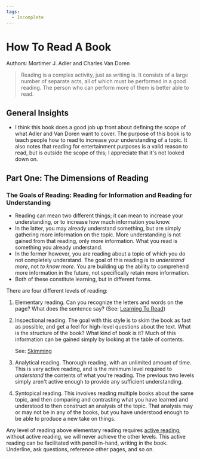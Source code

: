```yaml
---
tags:
  - Incomplete
---
```


# How To Read A Book

Authors: Mortimer J. Adler and Charles Van Doren

> Reading is a complex activity, just as writing is. It consists of a large
> number of separate acts, all of which must be performed in a good reading. The
> person who can perform more of them is better able to read.

## General Insights

- I think this book does a good job up front about defining the scope of what
  Adler and Van Doren want to cover. The purpose of this book is to teach people
  how to read to increase your understanding of a topic. It also notes that
  reading for entertainment purposes is a valid reason to read, but is outside
  the scope of this; I appreciate that it's not looked down on.

## Part One: The Dimensions of Reading

### The Goals of Reading: Reading for Information and Reading for Understanding

- Reading can mean two different things; it can mean to increase your
  understanding, or to increase how much information you know.
- In the latter, you may already understand something, but are simply gathering
  more information on the topic. More understanding is not gained from that
  reading, only more information. What you read is something you already
  understand.
- In the former however, you are reading about a topic of which you do not
  completely understand. The goal of this reading is _to understand more_, not
  _to know more_. You are building up the ability to comprehend more information
  in the future, not specifically retain more information.
- Both of these constitute learning, but in different forms.

There are four different levels of reading:

1. Elementary reading. Can you recognize the letters and words on the page? What
   does the sentence say? (See:
   [Learning To Read](/reading/learning-to-read.md))
2. Inspectional reading. The goal with this style is to skim the book as fast as
   possible, and get a feel for high-level questions about the text. What is the
   structure of the book? What kind of book is it? Much of this information can
   be gained simply by looking at the table of contents.

   See: [Skimming](/reading/skimming.md)

3. Analytical reading. Thorough reading, with an unlimited amount of time. This
   is very active reading, and is the minimum level required to _understand_ the
   contents of what you're reading. The previous two levels simply aren't active
   enough to provide any sufficient understanding.
4. Syntopical reading. This involves reading multiple books about the same
   topic, and then comparing and contrasting what you have learned and
   understood to then construct an analysis of the topic. That analysis may or
   may not be in any of the books, but you have understood enough to be able to
   produce a new take on things.

Any level of reading above elementary reading requires
[active reading](/reading/active-reading.md); without active reading, we will
never achieve the other levels. This active reading can be facilitated with
pencil in-hand, writing in the book. Underline, ask questions, reference other
pages, and so on.
